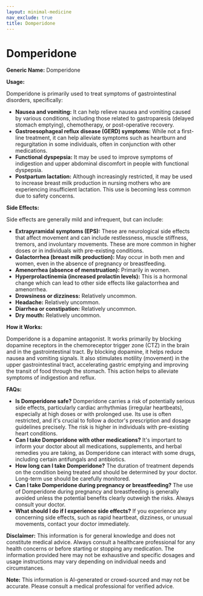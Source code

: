 ```yaml
---
layout: minimal-medicine
nav_exclude: true
title: Domperidone
---
```


# Domperidone

**Generic Name:** Domperidone

**Usage:**

Domperidone is primarily used to treat symptoms of gastrointestinal disorders, specifically:

* **Nausea and vomiting:** It can help relieve nausea and vomiting caused by various conditions, including those related to gastroparesis (delayed stomach emptying), chemotherapy, or post-operative recovery.
* **Gastroesophageal reflux disease (GERD) symptoms:** While not a first-line treatment, it can help alleviate symptoms such as heartburn and regurgitation in some individuals, often in conjunction with other medications.
* **Functional dyspepsia:**  It may be used to improve symptoms of indigestion and upper abdominal discomfort in people with functional dyspepsia.
* **Postpartum lactation:**  Although increasingly restricted, it may be used to increase breast milk production in nursing mothers who are experiencing insufficient lactation.  This use is becoming less common due to safety concerns.


**Side Effects:**

Side effects are generally mild and infrequent, but can include:

* **Extrapyramidal symptoms (EPS):** These are neurological side effects that affect movement and can include restlessness, muscle stiffness, tremors, and involuntary movements. These are more common in higher doses or in individuals with pre-existing conditions.
* **Galactorrhea (breast milk production):**  May occur in both men and women, even in the absence of pregnancy or breastfeeding.
* **Amenorrhea (absence of menstruation):** Primarily in women.
* **Hyperprolactinemia (increased prolactin levels):** This is a hormonal change which can lead to other side effects like galactorrhea and amenorrhea.
* **Drowsiness or dizziness:** Relatively uncommon.
* **Headache:** Relatively uncommon.
* **Diarrhea or constipation:**  Relatively uncommon.
* **Dry mouth:**  Relatively uncommon.


**How it Works:**

Domperidone is a dopamine antagonist. It works primarily by blocking dopamine receptors in the chemoreceptor trigger zone (CTZ) in the brain and in the gastrointestinal tract.  By blocking dopamine, it helps reduce nausea and vomiting signals. It also stimulates motility (movement) in the upper gastrointestinal tract, accelerating gastric emptying and improving the transit of food through the stomach.  This action helps to alleviate symptoms of indigestion and reflux.


**FAQs:**

* **Is Domperidone safe?**  Domperidone carries a risk of potentially serious side effects, particularly cardiac arrhythmias (irregular heartbeats), especially at high doses or with prolonged use.  Its use is often restricted, and it's crucial to follow a doctor's prescription and dosage guidelines precisely.  The risk is higher in individuals with pre-existing heart conditions.
* **Can I take Domperidone with other medications?**  It's important to inform your doctor about all medications, supplements, and herbal remedies you are taking, as Domperidone can interact with some drugs, including certain antifungals and antibiotics.
* **How long can I take Domperidone?** The duration of treatment depends on the condition being treated and should be determined by your doctor.  Long-term use should be carefully monitored.
* **Can I take Domperidone during pregnancy or breastfeeding?** The use of Domperidone during pregnancy and breastfeeding is generally avoided unless the potential benefits clearly outweigh the risks.  Always consult your doctor.
* **What should I do if I experience side effects?** If you experience any concerning side effects, such as rapid heartbeat, dizziness, or unusual movements, contact your doctor immediately.


**Disclaimer:** This information is for general knowledge and does not constitute medical advice.  Always consult a healthcare professional for any health concerns or before starting or stopping any medication.  The information provided here may not be exhaustive and specific dosages and usage instructions may vary depending on individual needs and circumstances.


**Note:** This information is AI-generated or crowd-sourced and may not be accurate. Please consult a medical professional for verified advice.